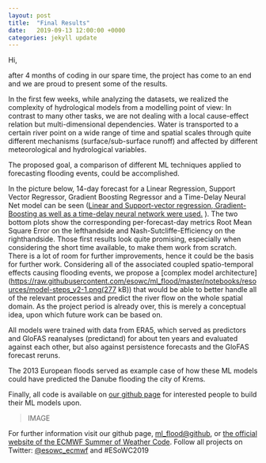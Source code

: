 ```yaml
---
layout: post
title:  "Final Results"
date:   2019-09-13 12:00:00 +0000
categories: jekyll update
---
```


Hi, 

after 4 months of coding in our spare time, the project has come to an end and we are proud to present some of the results.

In the first few weeks, while analyzing the datasets, we realized the complexity of hydrological models from a modelling point of view: In contrast to many other tasks, we are not dealing with a local cause-effect relation but multi-dimensional dependencies. Water is transported to a certain river point on a wide range of time and spatial scales through quite different mechanisms (surface/sub-surface runoff) and affected by different meteorological and hydrological variables.

The proposed goal, a comparison of different ML techniques applied to forecasting flooding events, could be accomplished. 

In the picture below, 14-day forecast for a Linear Regression, Support Vector Regressor, Gradient Boosting Regressor and a Time-Delay Neural Net model can be seen ([Linear and Support-vector regression, Gradient-Boosting as well as a time-delay neural network were used.](https://github.com/esowc/ml_flood/tree/master/notebooks/3_model_tests) ). The two bottom plots show the corresponding per-forecast-day metrics Root Mean Square Error on the lefthandside and Nash-Sutcliffe-Efficiency on the righthandside.
Those first results look quite promising, especially when considering the short time available, to make them work from scratch. There is a lot of room for further improvements, hence it could be the basis for further work.
Considering all of the associated coupled spatio-temporal effects causing flooding events, we propose a
[complex model architecture](https://raw.githubusercontent.com/esowc/ml_flood/master/notebooks/resources/model-steps_v2-1.png(277 kB))
that would be able to better handle all of the relevant processes and predict the river flow on the whole spatial domain.
As the project period is already over, this is merely a conceptual idea, upon which future work can be based on.

All models were trained with data from ERA5, which served as predictors and GloFAS reanalyses (predictand) for about ten years and evaluated against each other, but also against persistence forecasts and the GloFAS forecast reruns.

The 2013 European floods served as example case of how these ML models could have predicted the Danube flooding 
the city of Krems. 

Finally, all code is available on [our github page](https://github.com/esowc/ml_flood) for interested people to build their ML models upon.

> IMAGE


For further information visit our github page, [ml_flood@github](https://github.com/esowc/ml_flood), or
[the official website of the ECMWF Summer of Weather Code](https://www.ecmwf.int/en/learning/workshops/ecmwf-summer-weather-code-2019).
Follow all projects on Twitter:  [@esowc_ecmwf](https://twitter.com/esowc_ecmwf) and #ESoWC2019
